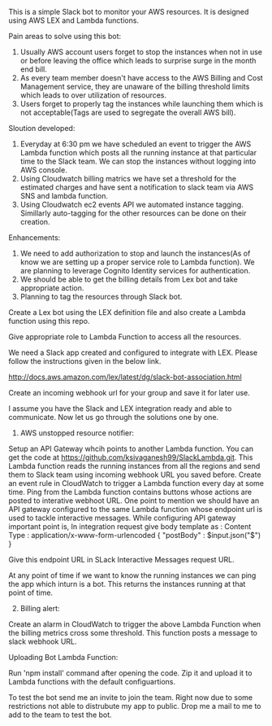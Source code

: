 



This is a simple Slack bot to monitor your AWS resources. It is designed using AWS LEX and Lambda functions.


Pain areas to solve using this bot:

1. Usually AWS account users forget to stop the instances when not in use or before leaving the office which leads to surprise surge in the month end bill.
2. As every team member doesn't have access to the AWS Billing and Cost Management service, they are unaware of the billing threshold limits which leads to over utilization of resources.
3. Users forget to properly tag the instances while launching them which is not acceptable(Tags are used to segregate the overall AWS bill).

Sloution developed:

1. Everyday at 6:30 pm we have scheduled an event to trigger the AWS Lambda function which posts all the running instance at that particular time to the Slack team. We can stop the instances without logging into AWS console.
2. Using Cloudwatch billing  matrics we have set a threshold for the estimated charges and have sent a notification to slack team via AWS SNS and lambda function.
3. Using Cloudwatch ec2 events API we automated instance tagging. Simillarly auto-tagging for the other resources can be done on their creation.


Enhancements:

1. We need to add authorization to stop and launch the instances(As of know we are setting up a proper service role to Lambda function). We are planning to leverage Cognito Identity services for authentication.
2. We should be able to get the billing details from Lex bot and take appropriate action.
3. Planning to tag the resources through Slack bot.




Create a Lex bot using the LEX definition file and also create a Lambda function using this repo.


Give appropriate role to Lambda Function to access all the resources.


We need a Slack app created and configured to integrate with LEX. Please follow the instructions given in the below link.

http://docs.aws.amazon.com/lex/latest/dg/slack-bot-association.html

Create an incoming webhook url for your group and save it for later use.

I assume you have the Slack and LEX integration ready and able to communicate. Now let us go through the solutions one by one.

1. AWS unstopped resource notifier:

Setup an API Gateway whcih points to another Lambda function. You can get the code at https://github.com/ksivaganesh99/SlackLambda.git.  This Lambda function reads the running instances from all the regions and send them to Slack team using incoming webhook URL you saved before. 
Create an event rule in CloudWatch to trigger a Lambda function every day at some time. 
Ping from the Lambda function contains buttons whose actions are posted to interative webhoot URL. One point to mention we should have an API gateway configured to the same Lambda function whose endpoint url is used to tackle interactive messages.
While configuring API gateway important point is, In integration request give body template as :
																Content Type : application/x-www-form-urlencoded
																{
																	"postBody" : $input.json("$")
																}

Give this endpoint URL in SLack Interactive Messages request URL.																

At any point of time if we want to know the running instances we can ping the app which inturn is a bot. This returns the instances running  at that point of time.
 

2. Billing alert:

Create an alarm in CloudWatch to trigger the above Lambda Function when the billing metrics cross some threshold. This function posts a message to slack webhook URL.


Uploading Bot Lambda Function:

Run 'npm install' command  after opening the code. Zip it and upload it to Lambda functions with the default configuartions.



To test the bot send me an invite to join the team. Right now due to some restrictions not able to distrubute my app to public. Drop me a mail to me to add to the team to test the bot.
